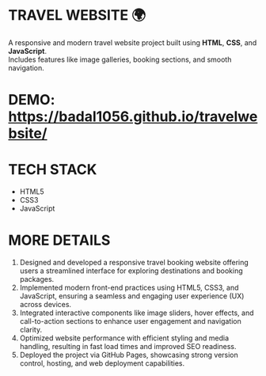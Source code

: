 # TRAVEL WEBSITE 🌍
A responsive and modern travel website project built using **HTML**, **CSS**, and **JavaScript**.  
Includes features like image galleries, booking sections, and smooth navigation.

# DEMO: https://badal1056.github.io/travelwebsite/
# TECH STACK
  - HTML5
  - CSS3
  - JavaScript

# MORE DETAILS
1. Designed and developed a responsive travel booking website offering users a streamlined interface for exploring destinations and booking packages.
2. Implemented modern front-end practices using HTML5, CSS3, and JavaScript, ensuring a seamless and engaging user experience (UX) across devices.
3. Integrated interactive components like image sliders, hover effects, and call-to-action sections to enhance user engagement and navigation clarity.
4. Optimized website performance with efficient styling and media handling, resulting in fast load times and improved SEO readiness.
5. Deployed the project via GitHub Pages, showcasing strong version control, hosting, and web deployment capabilities.
